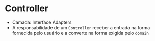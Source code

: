 # Controller
- Camada: Interface Adapters
-  A responsabilidade de um `Controller` receber a entrada na forma fornecida pelo usuário e a converte na forma exigida pelo `domain`